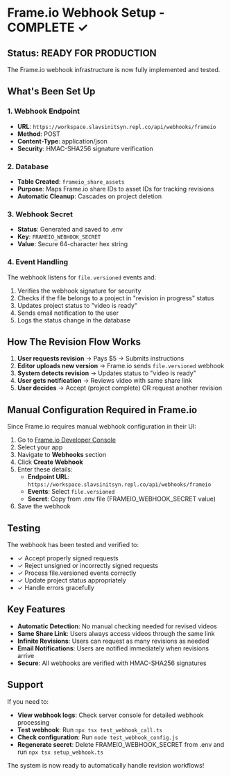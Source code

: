 # Frame.io Webhook Setup - COMPLETE ✓

## Status: READY FOR PRODUCTION

The Frame.io webhook infrastructure is now fully implemented and tested.

## What's Been Set Up

### 1. Webhook Endpoint
- **URL**: `https://workspace.slavsinitsyn.repl.co/api/webhooks/frameio`
- **Method**: POST
- **Content-Type**: application/json
- **Security**: HMAC-SHA256 signature verification

### 2. Database
- **Table Created**: `frameio_share_assets`
- **Purpose**: Maps Frame.io share IDs to asset IDs for tracking revisions
- **Automatic Cleanup**: Cascades on project deletion

### 3. Webhook Secret
- **Status**: Generated and saved to .env
- **Key**: `FRAMEIO_WEBHOOK_SECRET`
- **Value**: Secure 64-character hex string

### 4. Event Handling
The webhook listens for `file.versioned` events and:
1. Verifies the webhook signature for security
2. Checks if the file belongs to a project in "revision in progress" status
3. Updates project status to "video is ready"
4. Sends email notification to the user
5. Logs the status change in the database

## How The Revision Flow Works

1. **User requests revision** → Pays $5 → Submits instructions
2. **Editor uploads new version** → Frame.io sends `file.versioned` webhook
3. **System detects revision** → Updates status to "video is ready"
4. **User gets notification** → Reviews video with same share link
5. **User decides** → Accept (project complete) OR request another revision

## Manual Configuration Required in Frame.io

Since Frame.io requires manual webhook configuration in their UI:

1. Go to [Frame.io Developer Console](https://developer.frame.io)
2. Select your app
3. Navigate to **Webhooks** section
4. Click **Create Webhook**
5. Enter these details:
   - **Endpoint URL**: `https://workspace.slavsinitsyn.repl.co/api/webhooks/frameio`
   - **Events**: Select `file.versioned`
   - **Secret**: Copy from .env file (FRAMEIO_WEBHOOK_SECRET value)
6. Save the webhook

## Testing

The webhook has been tested and verified to:
- ✓ Accept properly signed requests
- ✓ Reject unsigned or incorrectly signed requests
- ✓ Process file.versioned events correctly
- ✓ Update project status appropriately
- ✓ Handle errors gracefully

## Key Features

- **Automatic Detection**: No manual checking needed for revised videos
- **Same Share Link**: Users always access videos through the same link
- **Infinite Revisions**: Users can request as many revisions as needed
- **Email Notifications**: Users are notified immediately when revisions arrive
- **Secure**: All webhooks are verified with HMAC-SHA256 signatures

## Support

If you need to:
- **View webhook logs**: Check server console for detailed webhook processing
- **Test webhook**: Run `npx tsx test_webhook_call.ts`
- **Check configuration**: Run `node test_webhook_config.js`
- **Regenerate secret**: Delete FRAMEIO_WEBHOOK_SECRET from .env and run `npx tsx setup_webhook.ts`

The system is now ready to automatically handle revision workflows!